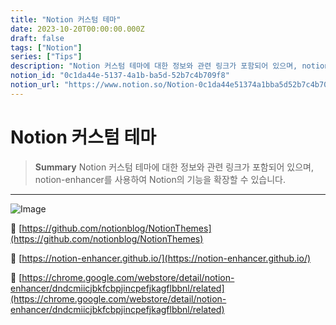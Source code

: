 ```yaml
---
title: "Notion 커스텀 테마"
date: 2023-10-20T00:00:00.000Z
draft: false
tags: ["Notion"]
series: ["Tips"]
description: "Notion 커스텀 테마에 대한 정보와 관련 링크가 포함되어 있으며, notion-enhancer를 사용하여 Notion의 기능을 확장할 수 있습니다."
notion_id: "0c1da44e-5137-4a1b-ba5d-52b7c4b709f8"
notion_url: "https://www.notion.so/Notion-0c1da44e51374a1bba5d52b7c4b709f8"
---
```


# Notion 커스텀 테마

> **Summary**
> Notion 커스텀 테마에 대한 정보와 관련 링크가 포함되어 있으며, notion-enhancer를 사용하여 Notion의 기능을 확장할 수 있습니다.

---

![Image](https://prod-files-secure.s3.us-west-2.amazonaws.com/09ccd4d5-876c-4bba-bbdf-cc77a0a11257/9075553d-f4ae-4023-9a77-e0a99bea49a5/Untitled.png?X-Amz-Algorithm=AWS4-HMAC-SHA256&X-Amz-Content-Sha256=UNSIGNED-PAYLOAD&X-Amz-Credential=ASIAZI2LB4667KZM3YU2%2F20250724%2Fus-west-2%2Fs3%2Faws4_request&X-Amz-Date=20250724T083722Z&X-Amz-Expires=3600&X-Amz-Security-Token=IQoJb3JpZ2luX2VjEAAaCXVzLXdlc3QtMiJIMEYCIQD0jjCStyhEtZc6n8JsfyBklgvPqWgSqIF9cGGuO2heFgIhANAnCm6v9K%2FEa38DnR0zD4kqlUdVzHg4fI4vgCzgbCfFKv8DCCkQABoMNjM3NDIzMTgzODA1IgzhkQVAn0ol63U1wQcq3AMT04%2B2Oo6x9TDbusoelIic8mSfMUvezEUm5UU9YyrT8Fks%2FLTHenHQ4ciXXCpGOxhYI%2FlAuWA2RLo%2FoR%2BCa8EfrmwDdBDn6ARHeMdeY5M48dJVBDjT27aujHmxK34DTwHDRJhOTnXfnkiDZO2fuqTBcLqLfh13I5HQA6l6NAXwmHy6MmDrZL5q3krQLRWciirhZwv2gIWpIUvZxm7UM2MA2M8GIi%2B%2F8sM16qZ2Eo7lLfxJbCnKGe9AQPXni8PbU%2Fw51D2ZVGEuxDkzJM3efg%2FC30k795fZS6QmJPGEbjm3CyHj6dC1byNlkJEzvwA62CzggIRKJ0TUQ37T12cXugrJLhBw7FtZht7X30KbfteINKlAwh0Cn9QWFsu29ivZMqeLkp9RPd9fB9WqHyvm0JF%2Bs5desd5LLNt2ugQNH%2FC9GFdXCjO8YX8OEVGsqfYCncQsfI0i351OrAuioQZXNXMtBlizYQ%2FRq8u1mdAMzCN45jyW2K%2FDHzrK6WjthbgphHX%2Bw45NDzLrRS0R09n4JIxxMY4KKkr13Wn%2FO6plPX0haU4T7nCtBDSShRsQ0WyvH5PFMMqIzmIKcH%2FjMLSoWMaFjBN5dcw55%2FTW0hUs2CD0TKrvqvuxo%2FNV2HaRSTDtzofEBjqkAXZ%2BmyI2750L%2FbhZcDWMDtC2Xsy8N%2BVS6Q900SEWmqgIqRkcFeUCPENdeC2O%2FCh05G3U9uBpNM419yyVMX7tIxoZYVUSbAjUiGnrCzo5Pgxa37kx7uDmp83Mr1AHjJf2zT1ZhAhgORNvviSzFwZQfTG%2BdFg0cdintkuFcdPpRmExqZuUPpqcltToPPT6YRHAvhGablMzTmwhorgDo2BB%2BV7ZF86N&X-Amz-Signature=ddc80b24e90778d3d1b3ef3895c34fdbeaae556848d33f7ab163ad816d89fd0c&X-Amz-SignedHeaders=host&x-amz-checksum-mode=ENABLED&x-id=GetObject)

🔗 [https://github.com/notionblog/NotionThemes](https://github.com/notionblog/NotionThemes)

🔗 [https://notion-enhancer.github.io/](https://notion-enhancer.github.io/)

🔗 [https://chrome.google.com/webstore/detail/notion-enhancer/dndcmiicjbkfcbpjincpefjkagflbbnl/related](https://chrome.google.com/webstore/detail/notion-enhancer/dndcmiicjbkfcbpjincpefjkagflbbnl/related)

